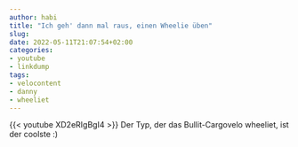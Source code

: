 ```yaml
---
author: habi
title: "Ich geh' dann mal raus, einen Wheelie üben"
slug: 
date: 2022-05-11T21:07:54+02:00
categories:
- youtube
- linkdump
tags:
- velocontent
- danny
- wheeliet
---
```


{{< youtube XD2eRIgBgI4 >}}
Der Typ, der das Bullit-Cargovelo wheeliet, ist der coolste :)
